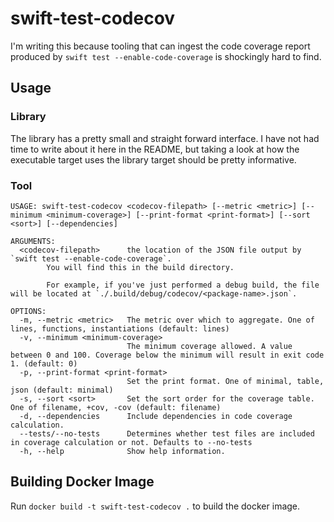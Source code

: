 # swift-test-codecov

I'm writing this because tooling that can ingest the code coverage report produced by `swift test --enable-code-coverage` is shockingly hard to find.

## Usage

### Library

The library has a pretty small and straight forward interface. I have not had time to write about it here in the README, but taking a look at how the executable target uses the library target should be pretty informative.

### Tool

```
USAGE: swift-test-codecov <codecov-filepath> [--metric <metric>] [--minimum <minimum-coverage>] [--print-format <print-format>] [--sort <sort>] [--dependencies]

ARGUMENTS:
  <codecov-filepath>      the location of the JSON file output by `swift test --enable-code-coverage`. 
        You will find this in the build directory.

        For example, if you've just performed a debug build, the file will be located at `./.build/debug/codecov/<package-name>.json`.

OPTIONS:
  -m, --metric <metric>   The metric over which to aggregate. One of lines, functions, instantiations (default: lines)
  -v, --minimum <minimum-coverage>
                          The minimum coverage allowed. A value between 0 and 100. Coverage below the minimum will result in exit code 1. (default: 0)
  -p, --print-format <print-format>
                          Set the print format. One of minimal, table, json (default: minimal)
  -s, --sort <sort>       Set the sort order for the coverage table. One of filename, +cov, -cov (default: filename)
  -d, --dependencies      Include dependencies in code coverage calculation. 
  --tests/--no-tests      Determines whether test files are included in coverage calculation or not. Defaults to --no-tests
  -h, --help              Show help information.
```

## Building Docker Image
Run `docker build -t swift-test-codecov .` to build the docker image.
